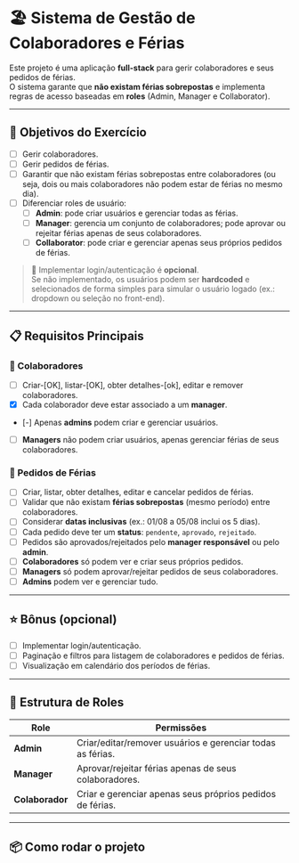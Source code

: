 # 🏖️ Sistema de Gestão de Colaboradores e Férias

Este projeto é uma aplicação **full-stack** para gerir colaboradores e seus pedidos de férias.  
O sistema garante que **não existam férias sobrepostas** e implementa regras de acesso baseadas em **roles** (Admin, Manager e Collaborator).

---

## 🚀 Objetivos do Exercício

- [ ] Gerir colaboradores.  
- [ ] Gerir pedidos de férias.  
- [ ] Garantir que não existam férias sobrepostas entre colaboradores (ou seja, dois ou mais colaboradores não podem estar de férias no mesmo dia).  
- [ ] Diferenciar roles de usuário:
  - [ ] **Admin**: pode criar usuários e gerenciar todas as férias.  
  - [ ] **Manager**: gerencia um conjunto de colaboradores; pode aprovar ou rejeitar férias apenas de seus colaboradores.  
  - [ ] **Collaborator**: pode criar e gerenciar apenas seus próprios pedidos de férias.  

> 🔐 Implementar login/autenticação é **opcional**.  
Se não implementado, os usuários podem ser **hardcoded** e selecionados de forma simples para simular o usuário logado (ex.: dropdown ou seleção no front-end).

---

## 📋 Requisitos Principais

### 👥 Colaboradores
- [ ] Criar-[OK], listar-[OK], obter detalhes-[ok], editar e remover colaboradores.  
- [x] Cada colaborador deve estar associado a um **manager**.  
- [-] Apenas **admins** podem criar e gerenciar usuários.  
- [ ] **Managers** não podem criar usuários, apenas gerenciar férias de seus colaboradores.  

### 📅 Pedidos de Férias
- [ ] Criar, listar, obter detalhes, editar e cancelar pedidos de férias.  
- [ ] Validar que não existam **férias sobrepostas** (mesmo período) entre colaboradores.  
- [ ] Considerar **datas inclusivas** (ex.: 01/08 a 05/08 inclui os 5 dias).  
- [ ] Cada pedido deve ter um **status**: `pendente`, `aprovado`, `rejeitado`.  
- [ ] Pedidos são aprovados/rejeitados pelo **manager responsável** ou pelo **admin**.  
- [ ] **Colaboradores** só podem ver e criar seus próprios pedidos.  
- [ ] **Managers** só podem aprovar/rejeitar pedidos de seus colaboradores.  
- [ ] **Admins** podem ver e gerenciar tudo.  

---

## ⭐ Bônus (opcional)

- [ ] Implementar login/autenticação.  
- [ ] Paginação e filtros para listagem de colaboradores e pedidos de férias.  
- [ ] Visualização em calendário dos períodos de férias.  

---

## 📌 Estrutura de Roles

| Role          | Permissões                                                                 |
|---------------|----------------------------------------------------------------------------|
| **Admin**     | Criar/editar/remover usuários e gerenciar todas as férias.                 |
| **Manager**   | Aprovar/rejeitar férias apenas de seus colaboradores.                      |
| **Colaborador** | Criar e gerenciar apenas seus próprios pedidos de férias.                 |

---

## 📦 Como rodar o projeto

